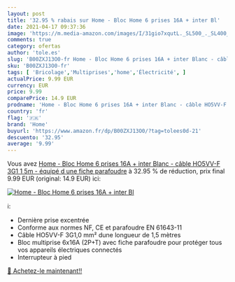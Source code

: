 ```yaml
---
layout: post
title: '32.95 % rabais sur Home - Bloc Home 6 prises 16A + inter Bl'
date: 2021-04-17 09:37:36
image: 'https://m.media-amazon.com/images/I/31gio7xqutL._SL500_._SL400_.jpg'
comments: true
category: ofertas
author: 'tole.es'
slug: 'B00ZXJ13O0-fr Home - Bloc Home 6 prises 16A + inter Blanc - câble...'
sku: 'B00ZXJ13O0-fr'
tags: [ 'Bricolage','Multiprises','home','Électricité', ]
actualPrice: 9.99 EUR
currency: EUR
price: 9.99
comparePrice: 14.9 EUR
prodname: 'Home - Bloc Home 6 prises 16A + inter Blanc - câble HO5VV-F 3G1 1 5m - équipé d une fiche parafoudre'
country: 'fr'
flag: '🇫🇷'
brand: 'Home'
buyurl: 'https://www.amazon.fr/dp/B00ZXJ13O0/?tag=tolees0d-21'
descuento: '32.95'
average: '9.99'
---
```


Vous avez [Home - Bloc Home 6 prises 16A + inter Blanc - câble HO5VV-F 3G1 1 5m - équipé d une fiche parafoudre](https://www.amazon.fr/dp/B00ZXJ13O0/?tag=tolees0d-21)  à  32.95 % de réduction, prix final  9.99 EUR (original: 14.9 EUR) ici:

[![Home - Bloc Home 6 prises 16A + inter Bl](https://m.media-amazon.com/images/I/31gio7xqutL._SL500_._SL400_.jpg)](https://www.amazon.fr/dp/B00ZXJ13O0/?tag=tolees0d-21)

ℹ️:

- Dernière prise excentrée
- Conforme aux normes NF, CE et parafoudre EN 61643-11
- Câble HO5VV-F 3G1,0 mm² dune longueur de 1,5 mètres
- Bloc multiprise 6x16A (2P+T) avec fiche parafoudre pour protéger tous vos appareils électriques connectés
- Interrupteur à pied

[🛒 Achetez-le maintenant!!](https://www.amazon.fr/dp/B00ZXJ13O0/?tag=tolees0d-21)
